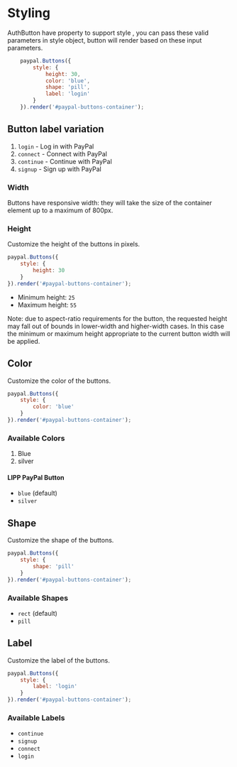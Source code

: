 # Styling

AuthButton have property to support style , you can pass these valid parameters in style object, button will render based on these input parameters.

```javascript
    paypal.Buttons({
        style: {
            height: 30,
            color: 'blue',
            shape: 'pill',
            label: 'login'
        }
    }).render('#paypal-buttons-container');
```

## Button label variation

1. `login` - Log in with PayPal
2. `connect` - Connect with PayPal
3. `continue` - Continue with PayPal
4. `signup` - Sign up with PayPal

### Width

Buttons have responsive width: they will take the size of the container element up to a maximum of 800px.

### Height

Customize the height of the buttons in pixels.

```javascript
paypal.Buttons({
    style: {
        height: 30
    }
}).render('#paypal-buttons-container');
```

- Minimum height: `25`
- Maximum height: `55`

Note: due to aspect-ratio requirements for the button, the requested height may fall out of bounds in lower-width and higher-width cases. In this case the minimum or maximum height appropriate to the current button width will be applied.

## Color

Customize the color of the buttons.

```javascript
paypal.Buttons({
    style: {
        color: 'blue'
    }
}).render('#paypal-buttons-container');
```

### Available Colors

1. Blue
2. silver

#### LIPP PayPal Button

- `blue` (default)
- `silver`

## Shape

Customize the shape of the buttons.

```javascript
paypal.Buttons({
    style: {
        shape: 'pill'
    }
}).render('#paypal-buttons-container');
```

### Available Shapes

- `rect` (default)
- `pill`

## Label

Customize the label of the buttons.

```javascript
paypal.Buttons({
    style: {
        label: 'login'
    }
}).render('#paypal-buttons-container');
```

### Available Labels

- `continue`
- `signup`
- `connect`
- `login`

